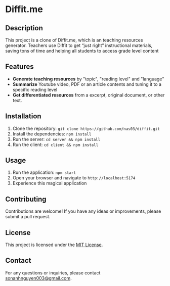 # Diffit.me

## Description

This project is a clone of Diffit.me, which is an teaching resources generator. Teachers use Diffit to get “just right” instructional materials, saving tons of time and helping all students to access grade level content

## Features

- **Generate teaching resources** by "topic", "reading level" and "language"
- **Summarize** Youtube video, PDF or an article contents and tuning it to a specific reading level
- **Get differentiated resources** from a excerpt, original document, or other text.

## Installation

1. Clone the repository: `git clone https://github.com/nas03/diffit.git`
2. Install the dependencies: `npm install`
3. Run the server: `cd server && npm install`
4. Run the client: `cd client && npm install`

## Usage

1. Run the application: `npm start`
2. Open your browser and navigate to `http://localhost:5174`
3. Experience this magical application

## Contributing

Contributions are welcome! If you have any ideas or improvements, please submit a pull request.

## License

This project is licensed under the [MIT License](LICENSE).

## Contact

For any questions or inquiries, please contact [sonanhnguyen003@gmail.com](mailto:sonanhnguyen003@gmail.com).
